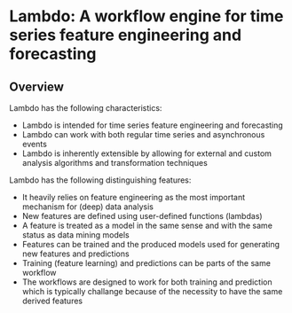 # Lambdo: A workflow engine for time series feature engineering and forecasting

## Overview

Lambdo has the following characteristics:

* Lambdo is intended for time series feature engineering and forecasting
* Lambdo can work with both regular time series and asynchronous events
* Lambdo is inherently extensible by allowing for external and custom analysis algorithms and transformation techniques

Lambdo has the following distinguishing features:

* It heavily relies on feature engineering as the most important mechanism for (deep) data analysis
* New features are defined using user-defined functions (lambdas)
* A feature is treated as a model in the same sense and with the same status as data mining models
* Features can be trained and the produced models used for generating new features and predictions
* Training (feature learning) and predictions can be parts of the same workflow
* The workflows are designed to work for both training and prediction which is typically challange because of the necessity to have the same derived features

